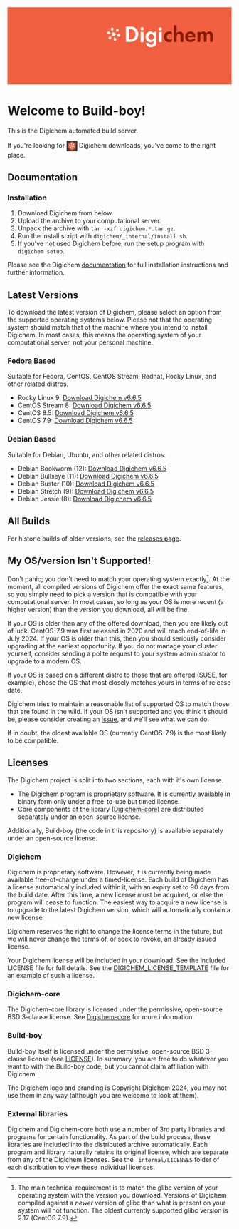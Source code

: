 <img src="Banner.png" alt="Banner" />

# Welcome to Build-boy!

This is the Digichem automated build server.

If you're looking for <img src="Logo.png" alt="Banner" height=24 valign=middle /> Digichem downloads, you've come to the right place.

## Documentation

### Installation

1. Download Digichem from below.
1. Upload the archive to your computational server.
1. Unpack the archive with `tar -xzf digichem.*.tar.gz`.
1. Run the install script with `digichem/_internal/install.sh`.
1. If you've not used Digichem before, run the setup program with `digichem setup`.

Please see the Digichem [documentation](https://doc.digi-chem.co.uk) for full installation instructions and further information.

## Latest Versions

To download the latest version of Digichem, please select an option from the supported operating systems below.
Please not that the operating system should match that of the machine where you intend to install Digichem.
In most cases, this means the operating system of your computational server, not your personal machine.

### Fedora Based

Suitable for Fedora, CentOS, CentOS Stream, Redhat, Rocky Linux, and other related distros.

- Rocky Linux 9: <!-- Rocky-Linux-9 --> [Download Digichem v6.6.5](https://github.com/Digichem-Project/build-boy/releases/download/6.6.5-Rocky-Linux-9/digichem.6.6.5.Rocky-Linux-9.tar.gz)
- CentOS Stream 8: <!-- CentOS-Stream-8 --> [Download Digichem v6.6.5](https://github.com/Digichem-Project/build-boy/releases/download/6.6.5-CentOS-Stream-8/digichem.6.6.5.CentOS-Stream-8.tar.gz)
- CentOS 8.5: <!-- CentOS-8.5 --> [Download Digichem v6.6.5](https://github.com/Digichem-Project/build-boy/releases/download/6.6.5-CentOS-8.5/digichem.6.6.5.CentOS-8.5.tar.gz)
- CentOS 7.9: <!-- CentOS-7.9 --> [Download Digichem v6.6.5](https://github.com/Digichem-Project/build-boy/releases/download/6.6.5-CentOS-7.9/digichem.6.6.5.CentOS-7.9.tar.gz)

### Debian Based

Suitable for Debian, Ubuntu, and other related distros.

- Debian Bookworm (12): <!-- Debian-Bookworm --> [Download Digichem v6.6.5](https://github.com/Digichem-Project/build-boy/releases/download/6.6.5-Debian-Bookworm/digichem.6.6.5.Debian-Bookworm.tar.gz)
- Debian Bullseye (11): <!-- Debian-Bullseye --> [Download Digichem v6.6.5](https://github.com/Digichem-Project/build-boy/releases/download/6.6.5-Debian-Bullseye/digichem.6.6.5.Debian-Bullseye.tar.gz)
- Debian Buster (10): <!-- Debian-Buster --> [Download Digichem v6.6.5](https://github.com/Digichem-Project/build-boy/releases/download/6.6.5-Debian-Buster/digichem.6.6.5.Debian-Buster.tar.gz)
- Debian Stretch (9): <!-- Debian-Stretch --> [Download Digichem v6.6.5](https://github.com/Digichem-Project/build-boy/releases/download/6.6.5-Debian-Stretch/digichem.6.6.5.Debian-Stretch.tar.gz)
- Debian Jessie (8): <!-- Debian-Jessie --> [Download Digichem v6.6.5](https://github.com/Digichem-Project/build-boy/releases/download/6.6.5-Debian-Jessie/digichem.6.6.5.Debian-Jessie.tar.gz)

## All Builds

For historic builds of older versions, see the [releases page](https://github.com/Digichem-Project/build-boy/releases).

## My OS/version Isn't Supported!

Don't panic; you don't need to match your operating system exactly[^1]. At the moment, all compiled
versions of Digichem offer the exact same features, so you simply need to pick a version that is compatible
with your computational server. In most cases, so long as your OS is more recent (a higher version) than
the version you download, all will be fine.

If your OS is older than any of the offered download, then you are likely out of luck. CentOS-7.9 was first
released in 2020 and will reach end-of-life in July 2024. If your OS is older than this, then you should
seriously consider upgrading at the earliest opportunity. If you do not manage your cluster yourself,
consider sending a polite request to your system administrator to upgrade to a modern OS.

If your OS is based on a different distro to those that are offered (SUSE, for example), chose the OS
that most closely matches yours in terms of release date.

Digichem tries to maintain a reasonable list of supported OS to match those that are found in the wild.
If your OS isn't supported and you think it should be, please consider creating an
[issue](https://github.com/Digichem-Project/build-boy/issues), and we'll see what we can do.

If in doubt, the oldest available OS (currently CentOS-7.9) is the most likely to be compatible.

[^1]: The main technical requirement is to match the glibc version of your operating system with the version you download.
Versions of Digichem compiled against a *newer* version of glibc than what is present on your system will not function.
The oldest currently supported glibc version is 2.17 (CentOS 7.9).

## Licenses

The Digichem project is split into two sections, each with it's own license.
 - The Digichem program is proprietary software. It is currently available in binary form only under a free-to-use but timed license. 
 - Core components of the library ([Digichem-core](https://github.com/Digichem-Project/digichem-core)) are distributed separately under an open-source license.

Additionally, Build-boy (the code in this repository) is available separately under an open-source license.

### Digichem

Digichem is proprietary software. However, it is currently being made available free-of-charge under a timed-license.
Each build of Digichem has a license automatically included within it, with an expiry set to
90 days from the build date. After this time, a new license must be acquired, or else the 
program will cease to function. The easiest way to acquire a new license is to upgrade to the
latest Digichem version, which will automatically contain a new license.

Digichem reserves the right to change the license terms in the future, but we will never change the terms of, or seek to revoke,
an already issued license.

Your Digichem license will be included in your download. See the included LICENSE file for full details.
See the [DIGICHEM_LICENSE_TEMPLATE](DIGICHEM_LICENSE_TEMPLATE.md) file for an example of such a license.

### Digichem-core

The Digichem-core library is licensed under the permissive, open-source BSD 3-clause license.
See [Digichem-core](https://github.com/Digichem-Project/digichem-core) for more information.

### Build-boy

Build-boy itself is licensed under the permissive, open-source BSD 3-clause license (see [LICENSE](LICENSE)).
In summary, you are free to do whatever you want to with the Build-boy code, but you cannot claim
affiliation with Digichem.

The Digichem logo and branding is Copyright Digichem 2024, you may not use them in any way (although you are welcome to look at them).

### External libraries

Digichem and Digichem-core both use a number of 3rd party libraries and programs for certain functionality.
As part of the build process, these libraries are included into the distributed archive automatically.
Each program and library naturally retains its original license, which are separate from any of the Digichem licenses.
See the `_internal/LICENSES` folder of each distribution to view these individual licenses.
